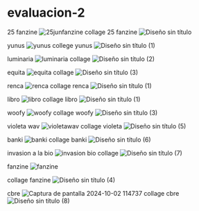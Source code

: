 # evaluacion-2
25 fanzine
![25junfanzine](https://github.com/user-attachments/assets/1397987f-f8d5-40bf-9851-26f879ca9223)
collage 25 fanzine
![Diseño sin título](https://github.com/user-attachments/assets/4aab12d5-309b-441f-bd4a-ae869564e892)

yunus
![yunus](https://github.com/user-attachments/assets/08b082ec-1526-4dfa-bd94-8ef01e48aa4c)
college yunus
![Diseño sin título (1)](https://github.com/user-attachments/assets/435e712c-4de1-4c68-898c-da86ba7624c1)

luminaria
![luminaria](https://github.com/user-attachments/assets/1a73ffdb-c602-4cec-910d-f8bf1bc32e74)
collage
![Diseño sin título (2)](https://github.com/user-attachments/assets/ade781a8-87a3-475a-9e8d-06bf922f9b43)


equita
![equita](https://github.com/user-attachments/assets/7a75d0ce-82e8-45c0-b0d1-3556afbf298a)
collage
![Diseño sin título (3)](https://github.com/user-attachments/assets/df18c6e5-234b-4efe-ae10-43285c321c76)

renca
![renca](https://github.com/user-attachments/assets/cc207c4a-fd81-4b82-b992-d799958fac17)
collage renca
![Diseño sin título (1)](https://github.com/user-attachments/assets/bc3e9f8e-12e3-4b67-86a6-54519c58b5b7)


libro
![libro](https://github.com/user-attachments/assets/3aa707b4-1941-43a9-9ed8-804fb9e38522)
collage libro
![Diseño sin título (1)](https://github.com/user-attachments/assets/7219e777-60bd-4c71-99ca-7e3df0608e18)



woofy
![woofy](https://github.com/user-attachments/assets/c045dbee-ed40-40e0-ac7e-397145706ab2)
collage woofy
![Diseño sin título (3)](https://github.com/user-attachments/assets/b93be267-543b-4a15-bb5c-28dafe9b09b2)


violeta wav
![violetawav](https://github.com/user-attachments/assets/8bb11402-28ec-420a-9bcc-78b3900af909)
collage violeta
![Diseño sin título (5)](https://github.com/user-attachments/assets/9b6c21bf-e69d-450c-9a2a-84f1df775961)


banki 
![banki](https://github.com/user-attachments/assets/cff0efdc-ee22-4c44-9636-6d04450d1a1d)
collage banki
![Diseño sin título (6)](https://github.com/user-attachments/assets/70b03104-cb92-401c-b2b7-6daea4e6da0c)


invasion a la bio
![invasion bio](https://github.com/user-attachments/assets/0f625abe-948c-44b8-8b90-4ec8fea9514f)
collage
![Diseño sin título (7)](https://github.com/user-attachments/assets/c0addc68-269a-42f1-8a10-1a1524f07a1e)



fanzine
![fanzine](https://github.com/user-attachments/assets/3e4683fe-9fc4-428d-85e9-54dbef723c3a)

collage fanzine
![Diseño sin título (4)](https://github.com/user-attachments/assets/5f314f8e-ee15-4ea1-a479-e6f7e9626d11)

cbre
![Captura de pantalla 2024-10-02 114737](https://github.com/user-attachments/assets/edfd7c7f-14c1-4ca8-80e4-5b09de4ceebc)
collage cbre
![Diseño sin título (8)](https://github.com/user-attachments/assets/c3619869-593c-48b8-a90b-4da9ef5005f2)

